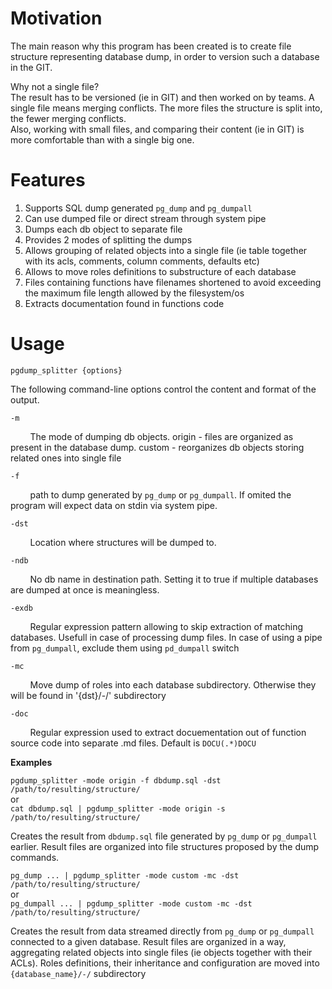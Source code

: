 # Motivation
The main reason why this program has been created is to create file structure representing database dump, in order to version such a database in the GIT.

Why not a single file? \
The result has to be versioned (ie in GIT) and then worked on by teams. A single file means merging conflicts. The more files the structure is split into, the fewer merging conflicts. \
Also, working with small files, and comparing their content (ie in GIT) is more comfortable than with a single big one.

# Features
1. Supports SQL dump generated `pg_dump` and `pg_dumpall`
2. Can use dumped file or direct stream through system pipe
3. Dumps each db object to separate file
4. Provides 2 modes of splitting the dumps
5. Allows grouping of related objects into a single file (ie table together with its acls, comments, column comments, defaults etc)
6. Allows to move roles definitions to substructure of each database
7. Files containing functions have filenames shortened to avoid exceeding the maximum file length allowed by the filesystem/os
8. Extracts documentation found in functions code
   
# Usage
`pgdump_splitter {options}`

The following command-line options control the content and format of the output.

`-m`

&nbsp;&nbsp;&nbsp;&nbsp;&nbsp;&nbsp;&nbsp;&nbsp;The mode of dumping db objects. origin - files are organized as present in the database dump. custom - reorganizes db objects storing related ones into single file
     
`-f`

&nbsp;&nbsp;&nbsp;&nbsp;&nbsp;&nbsp;&nbsp;&nbsp;path to dump generated by `pg_dump` or `pg_dumpall`. If omited the program will expect data on stdin via system pipe.

`-dst`

&nbsp;&nbsp;&nbsp;&nbsp;&nbsp;&nbsp;&nbsp;&nbsp;Location where structures will be dumped to.

`-ndb`

&nbsp;&nbsp;&nbsp;&nbsp;&nbsp;&nbsp;&nbsp;&nbsp;No db name in destination path. Setting it to true if multiple databases are dumped at once is meaningless.

`-exdb`

&nbsp;&nbsp;&nbsp;&nbsp;&nbsp;&nbsp;&nbsp;&nbsp;Regular expression pattern allowing to skip extraction of matching databases. Usefull in case of processing dump files. In case of using a pipe from `pg_dumpall`, exclude them using `pd_dumpall` switch

`-mc`

&nbsp;&nbsp;&nbsp;&nbsp;&nbsp;&nbsp;&nbsp;&nbsp;Move dump of roles into each database subdirectory. Otherwise they will be found in '{dst}/-/' subdirectory

`-doc`

&nbsp;&nbsp;&nbsp;&nbsp;&nbsp;&nbsp;&nbsp;&nbsp;Regular expression used to extract docuementation out of function source code into separate .md files. Default is `DOCU(.*)DOCU`


**Examples**

`pgdump_splitter -mode origin -f dbdump.sql -dst /path/to/resulting/structure/`\
or\
`cat dbdump.sql | pgdump_splitter -mode origin -s /path/to/resulting/structure/`

Creates the result from `dbdump.sql` file generated by `pg_dump` or `pg_dumpall` earlier. Result files are organized into file structures proposed by the dump commands.

`pg_dump ... | pgdump_splitter -mode custom -mc -dst /path/to/resulting/structure/`\
or\
`pg_dumpall ... | pgdump_splitter -mode custom -mc -dst /path/to/resulting/structure/`

Creates the result from data streamed directly from `pg_dump` or `pg_dumpall` connected to a given database. Result files are organized in a way, aggregating related objects into single files (ie objects together with their ACLs). Roles definitions, their inheritance and configuration are moved into `{database_name}/-/` subdirectory

